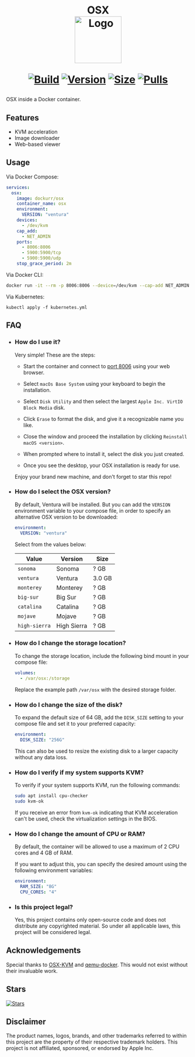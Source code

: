 <h1 align="center">OSX<br />
<div align="center">
<a href="https://github.com/dockur/osx/"><img src="https://github.com/dockur/osx/raw/master/.github/logo.png" title="Logo" style="max-width:100%;" width="128" /></a>
</div>
<div align="center">

[![Build]][build_url]
[![Version]][tag_url]
[![Size]][tag_url]
[![Pulls]][hub_url]

</div></h1>

OSX inside a Docker container.

## Features

 - KVM acceleration
 - Image downloader
 - Web-based viewer

## Usage

Via Docker Compose:

```yaml
services:
  osx:
    image: dockurr/osx
    container_name: osx
    environment:
      VERSION: "ventura"
    devices:
      - /dev/kvm
    cap_add:
      - NET_ADMIN
    ports:
      - 8006:8006
      - 5900:5900/tcp
      - 5900:5900/udp
    stop_grace_period: 2m
```

Via Docker CLI:

```bash
docker run -it --rm -p 8006:8006 --device=/dev/kvm --cap-add NET_ADMIN --stop-timeout 120 dockurr/osx
```

Via Kubernetes:

```shell
kubectl apply -f kubernetes.yml
```

## FAQ

* ### How do I use it?

  Very simple! These are the steps:
  
  - Start the container and connect to [port 8006](http://localhost:8006) using your web browser.

  - Select `macOs Base System` using your keyboard to begin the installation.

  - Select `Disk Utility` and then select the largest `Apple Inc. VirtIO Block Media` disk.

  - Click `Erase` to format the disk, and give it a recognizable name you like.

  - Close the window and proceed the installation by clicking `Reinstall macOS <version>`.
  
  - When prompted where to install it, select the disk you just created.

  - Once you see the desktop, your OSX installation is ready for use.
  
  Enjoy your brand new machine, and don't forget to star this repo!

* ### How do I select the OSX version?

  By default, Ventura will be installed. But you can add the `VERSION` environment variable to your compose file, in order to specify an alternative OSX version to be downloaded:

  ```yaml
  environment:
    VERSION: "ventura"
  ```

  Select from the values below:
  
  |   **Value**   | **Version**        | **Size** |
  |----|-----|----|
  | `sonoma`      | Sonoma             | ? GB     |
  | `ventura`     | Ventura            | 3.0 GB   |
  | `monterey`    | Monterey           | ? GB     |
  | `big-sur`     | Big Sur            | ? GB     |
  | `catalina`    | Catalina           | ? GB     |
  | `mojave`      | Mojave             | ? GB     |
  | `high-sierra` | High Sierra        | ? GB     |

* ### How do I change the storage location?

  To change the storage location, include the following bind mount in your compose file:

  ```yaml
  volumes:
    - /var/osx:/storage
  ```

  Replace the example path `/var/osx` with the desired storage folder.

* ### How do I change the size of the disk?

  To expand the default size of 64 GB, add the `DISK_SIZE` setting to your compose file and set it to your preferred capacity:

  ```yaml
  environment:
    DISK_SIZE: "256G"
  ```
  
  This can also be used to resize the existing disk to a larger capacity without any data loss.

* ### How do I verify if my system supports KVM?

  To verify if your system supports KVM, run the following commands:

  ```bash
  sudo apt install cpu-checker
  sudo kvm-ok
  ```

  If you receive an error from `kvm-ok` indicating that KVM acceleration can't be used, check the virtualization settings in the BIOS.

* ### How do I change the amount of CPU or RAM?

  By default, the container will be allowed to use a maximum of 2 CPU cores and 4 GB of RAM.

  If you want to adjust this, you can specify the desired amount using the following environment variables:

  ```yaml
  environment:
    RAM_SIZE: "8G"
    CPU_CORES: "4"
  ```
 
* ### Is this project legal?

  Yes, this project contains only open-source code and does not distribute any copyrighted material. So under all applicable laws, this project will be considered legal.

 ## Acknowledgements

Special thanks to [OSX-KVM](https://github.com/kholia/OSX-KVM) and [qemu-docker](https://github.com/qemus/qemu-docker/). This would not exist without their invaluable work.

## Stars
[![Stars](https://starchart.cc/dockur/osx.svg?variant=adaptive)](https://starchart.cc/dockur/osx)

## Disclaimer

The product names, logos, brands, and other trademarks referred to within this project are the property of their respective trademark holders. This project is not affiliated, sponsored, or endorsed by Apple Inc.

[build_url]: https://github.com/dockur/osx/
[hub_url]: https://hub.docker.com/r/dockurr/osx/
[tag_url]: https://hub.docker.com/r/dockurr/osx/tags

[Build]: https://github.com/dockur/osx/actions/workflows/build.yml/badge.svg
[Size]: https://img.shields.io/docker/image-size/dockurr/osx/latest?color=066da5&label=size
[Pulls]: https://img.shields.io/docker/pulls/dockurr/osx.svg?style=flat&label=pulls&logo=docker
[Version]: https://img.shields.io/docker/v/dockurr/osx/latest?arch=amd64&sort=semver&color=066da5
